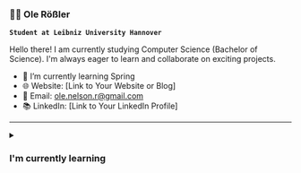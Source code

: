 ### 👨‍💻 Ole Rößler
**`Student at Leibniz University Hannover`**

Hello there! I am currently studying Computer Science (Bachelor of Science). I'm always eager to learn and collaborate on exciting projects. 


- 🌱 I’m currently learning Spring
- 🌐 Website: [Link to Your Website or Blog]
- 📧 Email: ole.nelson.r@gmail.com
- 📚 LinkedIn: [Link to Your LinkedIn Profile]


---
<details>
  <summary><h3>I'm currently learning</h3></summary>
  TODO
</details>



